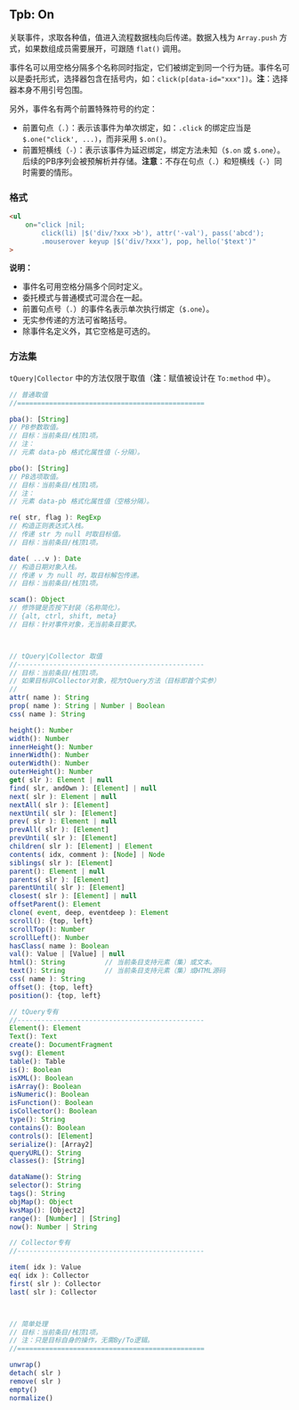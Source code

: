 ## Tpb: On

关联事件，求取各种值，值进入流程数据栈向后传递。数据入栈为 `Array.push` 方式，如果数组成员需要展开，可跟随 `flat()` 调用。

事件名可以用空格分隔多个名称同时指定，它们被绑定到同一个行为链。事件名可以是委托形式，选择器包含在括号内，如：`click(p[data-id="xxx"])`。**注**：选择器本身不用引号包围。

另外，事件名有两个前置特殊符号的约定：

- 前置句点（`.`）：表示该事件为单次绑定，如：`.click` 的绑定应当是 `$.one("click', ...)`，而非采用 `$.on()`。
- 前置短横线（`-`）：表示该事件为延迟绑定，绑定方法未知（`$.on` 或 `$.one`）。后续的PB序列会被预解析并存储。**注意**：不存在句点（`.`）和短横线（`-`）同时需要的情形。


### 格式

```html
<ul
    on="click |nil;
        click(li) |$('div/?xxx >b'), attr('-val'), pass('abcd');
        .mouserover keyup |$('div/?xxx'), pop, hello('$text')"
>
```

**说明：**

- 事件名可用空格分隔多个同时定义。
- 委托模式与普通模式可混合在一起。
- 前置句点号（`.`）的事件名表示单次执行绑定（`$.one`）。
- 无实参传递的方法可省略括号。
- 除事件名定义外，其它空格是可选的。


### 方法集

`tQuery|Collector` 中的方法仅限于取值（**注**：赋值被设计在 `To:method` 中）。


```js
// 普通取值
//===============================================

pba(): [String]
// PB参数取值。
// 目标：当前条目/栈顶1项。
// 注：
// 元素 data-pb 格式化属性值（-分隔）。

pbo(): [String]
// PB选项取值。
// 目标：当前条目/栈顶1项。
// 注：
// 元素 data-pb 格式化属性值（空格分隔）。

re( str, flag ): RegExp
// 构造正则表达式入栈。
// 传递 str 为 null 时取目标值。
// 目标：当前条目/栈顶1项。

date( ...v ): Date
// 构造日期对象入栈。
// 传递 v 为 null 时，取目标解包传递。
// 目标：当前条目/栈顶1项。

scam(): Object
// 修饰键是否按下封装（名称简化）。
// {alt, ctrl, shift, meta}
// 目标：针对事件对象，无当前条目要求。



// tQuery|Collector 取值
//-----------------------------------------------
// 目标：当前条目/栈顶1项。
// 如果目标非Collector对象，视为tQuery方法（目标即首个实参）
//
attr( name ): String
prop( name ): String | Number | Boolean
css( name ): String

height(): Number
width(): Number
innerHeight(): Number
innerWidth(): Number
outerWidth(): Number
outerHeight(): Number
get( slr ): Element | null
find( slr, andOwn ): [Element] | null
next( slr ): Element | null
nextAll( slr ): [Element]
nextUntil( slr ): [Element]
prev( slr ): Element | null
prevAll( slr ): [Element]
prevUntil( slr ): [Element]
children( slr ): [Element] | Element
contents( idx, comment ): [Node] | Node
siblings( slr ): [Element]
parent(): Element | null
parents( slr ): [Element]
parentUntil( slr ): [Element]
closest( slr ): [Element] | null
offsetParent(): Element
clone( event, deep, eventdeep ): Element
scroll(): {top, left}
scrollTop(): Number
scrollLeft(): Number
hasClass( name ): Boolean
val(): Value | [Value] | null
html(): String          // 当前条目支持元素（集）或文本。
text(): String          // 当前条目支持元素（集）或HTML源码
css( name ): String
offset(): {top, left}
position(): {top, left}

// tQuery专有
//-----------------------------------------------
Element(): Element
Text(): Text
create(): DocumentFragment
svg(): Element
table(): Table
is(): Boolean
isXML(): Boolean
isArray(): Boolean
isNumeric(): Boolean
isFunction(): Boolean
isCollector(): Boolean
type(): String
contains(): Boolean
controls(): [Element]
serialize(): [Array2]
queryURL(): String
classes(): [String]

dataName(): String
selector(): String
tags(): String
objMap(): Object
kvsMap(): [Object2]
range(): [Number] | [String]
now(): Number | String

// Collector专有
//-----------------------------------------------

item( idx ): Value
eq( idx ): Collector
first( slr ): Collector
last( slr ): Collector



// 简单处理
// 目标：当前条目/栈顶1项。
// 注：只是目标自身的操作，无需By/To逻辑。
//===============================================

unwrap()
detach( slr )
remove( slr )
empty()
normalize()
```
